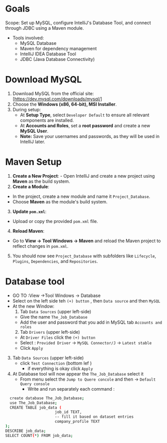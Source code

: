 # Goals

  Scope: Set up MySQL, configure IntelliJ's Database Tool, and connect through JDBC using a Maven module.
  - Tools involved:
    - MySQL Database
    - Maven for dependency management
    - IntelliJ IDEA Database Tool
    - JDBC (Java Database Connectivity)


# Download MySQL
  
  1. Download MySQL from the official site: [https://dev.mysql.com/downloads/mysql/]
  2. Choose the **Windows (x86, 64-bit), MSI Installer**.
  3. During setup:
     - At **Setup Type**, select `Developer Default` to ensure all relevant components are installed.
     - At **Accounts and Roles**, set a **root password** and create a new **MySQL User**.
     - **Note:** Save your usernames and passwords, as they will be used in IntelliJ later.
  


# Maven Setup

   1. **Create a New Project**:
     - Open IntelliJ and create a new project using **Maven** as the build system.
   2. **Create a Module**:
   - In the project, create a new module and name it `Project_Database`.
   - Choose **Maven** as the module's build system.
   3. **Update `pom.xml`**:
   - Upload or copy the provided `pom.xml` file.
   4. **Reload Maven**:
   - Go to **View -> Tool Windows -> Maven** and reload the Maven project to reflect changes in `pom.xml`.
   5. You should now see `Project_Database` with subfolders like `Lifecycle`, `Plugins`, `Dependencies`, and `Repositories`.


# Database tool

  - GO TO :View ->Tool Windows -> Database
  - Select on the left side teh `(+) button` , then `Data source` and then `MySQL`
  - At the new Window:
    1. Tab `Data Sources` (upper left-side)
    - Give the name `The_Job_Database`
    - Add the user and password that you add in MySQL tab `Accounts and roles`
    2. Tab `Drivers` (upper left-side)
    -  At `Driver Files` click the `(+) button`
    - Select : `Provided Driver` -> `MySQL Connector/J` -> `Latest stable`
    - Click `Apply`
  3. Tab `Data Sources` (upper left-side)
     - click `Test Connection` (bottom lef )
       - if everything is okay  click `Apply`
  4. At Database tool will now appear the `The_Job_Database` select it
     - From menu select the  `Jump to Quere concole` and then -> `Default Query console`
       - Write and run separately each command :
   ```bash 
     create database The_Job_Database;
     use The_Job_Database;
     CREATE TABLE job_data (
                         job_id TEXT,
                         -- fill it based on dataset entries  
                         company_profile TEXT
   );
   DESCRIBE job_data;
   SELECT COUNT(*) FROM job_data;
   ```
    

